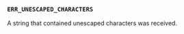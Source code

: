 ### `ERR_UNESCAPED_CHARACTERS`

A string that contained unescaped characters was received.

<a id="ERR_UNHANDLED_ERROR"></a>
